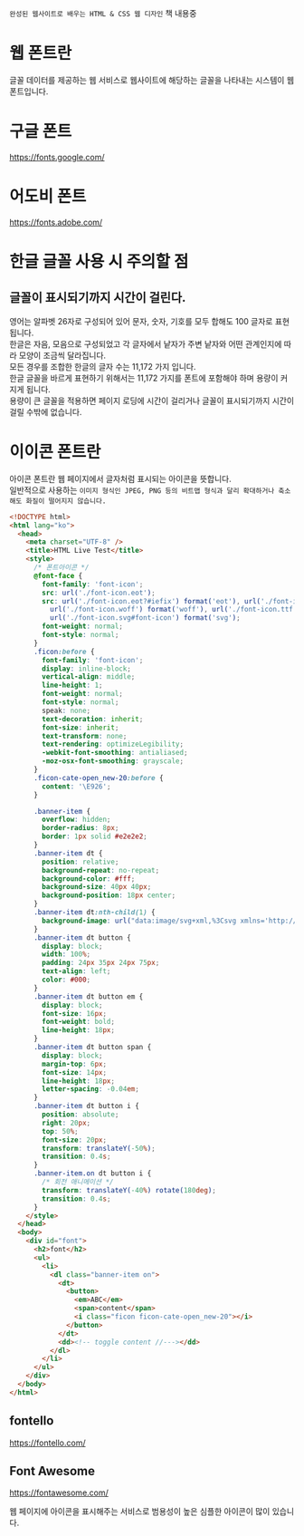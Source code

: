 `완성된 웹사이트로 배우는 HTML & CSS 웹 디자인` 책 내용중

# 웹 폰트란

글꼴 데이터를 제공하는 웹 서비스로 웹사이트에 해당하는 글꼴을 나타내는 시스템이 웹폰트입니다.

# 구글 폰트

https://fonts.google.com/

# 어도비 폰트

https://fonts.adobe.com/

# 한글 글꼴 사용 시 주의할 점

## 글꼴이 표시되기까지 시간이 걸린다.

영어는 알파벳 26자로 구성되어 있어 문자, 숫자, 기호를 모두 합해도 100 글자로 표현됩니다.  
한글은 자음, 모음으로 구성되었고 각 글자에서 낱자가 주변 낱자와 어떤 관계인지에 따라 모양이 조금씩 달라집니다.  
모든 경우를 조합한 한글의 글자 수는 11,172 가지 입니다.  
한글 글꼴을 바르게 표현하기 위해서는 11,172 가지를 폰트에 포함해야 하며 용량이 커지게 됩니다.  
용량이 큰 글꼴을 적용하면 페이지 로딩에 시간이 걸리거나 글꼴이 표시되기까지 시간이 걸릴 수밖에 없습니다.

# 이이콘 폰트란

아이콘 폰트란 웹 페이지에서 글자처럼 표시되는 아이콘을 뜻합니다.  
일반적으로 사용하는 `이미지 형식인 JPEG, PNG 등의 비트맵 형식과 달리 확대하거나 축소해도 화질이 떨어지지 않습니다.`

```html
<!DOCTYPE html>
<html lang="ko">
  <head>
    <meta charset="UTF-8" />
    <title>HTML Live Test</title>
    <style>
      /* 폰트아이콘 */
      @font-face {
        font-family: 'font-icon';
        src: url('./font-icon.eot');
        src: url('./font-icon.eot?#iefix') format('eot'), url('./font-icon.woff2') format('woff2'),
          url('./font-icon.woff') format('woff'), url('./font-icon.ttf') format('truetype'),
          url('./font-icon.svg#font-icon') format('svg');
        font-weight: normal;
        font-style: normal;
      }
      .ficon:before {
        font-family: 'font-icon';
        display: inline-block;
        vertical-align: middle;
        line-height: 1;
        font-weight: normal;
        font-style: normal;
        speak: none;
        text-decoration: inherit;
        font-size: inherit;
        text-transform: none;
        text-rendering: optimizeLegibility;
        -webkit-font-smoothing: antialiased;
        -moz-osx-font-smoothing: grayscale;
      }
      .ficon-cate-open_new-20:before {
        content: '\E926';
      }

      .banner-item {
        overflow: hidden;
        border-radius: 8px;
        border: 1px solid #e2e2e2;
      }
      .banner-item dt {
        position: relative;
        background-repeat: no-repeat;
        background-color: #fff;
        background-size: 40px 40px;
        background-position: 18px center;
      }
      .banner-item dt:nth-child(1) {
        background-image: url("data:image/svg+xml,%3Csvg xmlns='http://www.w3.org/2000/svg' viewBox='0 0 40 40'%3E%3Cg transform='translate(-1107.371 -858.901)'%3E%3Cpath data-name='%EC%82%AC%EA%B0%81%ED%98%95 5089' transform='translate(1107.371 858.901)' style='fill:none' d='M0 0h40v40H0z'/%3E%3Crect data-name='%EC%82%AC%EA%B0%81%ED%98%95 5096' width='11' height='20' rx='.85' transform='translate(1133.371 868.901)' style='fill:%23457cdb'/%3E%3Crect data-name='%EC%82%AC%EA%B0%81%ED%98%95 5095' width='34' height='20' rx='.85' transform='translate(1110.371 868.901)' style='stroke:%23221f20%3Bstroke-linecap:round%3Bstroke-linejoin:round%3Bstroke-width:.75px%3Bfill:none'/%3E%3Ctext data-name='%25' transform='translate(1122.371 882.901)' style='font-size:11px%3Bfont-family:AppleSDGothicNeo-ExtraBold Apple SD Gothic Neo%3Bfont-weight:800'%3E%3Ctspan x='-4.911' y='0'%3E%25%3C/tspan%3E%3C/text%3E%3C/g%3E%3C/svg%3E");
      }
      .banner-item dt button {
        display: block;
        width: 100%;
        padding: 24px 35px 24px 75px;
        text-align: left;
        color: #000;
      }
      .banner-item dt button em {
        display: block;
        font-size: 16px;
        font-weight: bold;
        line-height: 18px;
      }
      .banner-item dt button span {
        display: block;
        margin-top: 6px;
        font-size: 14px;
        line-height: 18px;
        letter-spacing: -0.04em;
      }
      .banner-item dt button i {
        position: absolute;
        right: 20px;
        top: 50%;
        font-size: 20px;
        transform: translateY(-50%);
        transition: 0.4s;
      }
      .banner-item.on dt button i {
        /* 회전 애니메이션 */
        transform: translateY(-40%) rotate(180deg);
        transition: 0.4s;
      }
    </style>
  </head>
  <body>
    <div id="font">
      <h2>font</h2>
      <ul>
        <li>
          <dl class="banner-item on">
            <dt>
              <button>
                <em>ABC</em>
                <span>content</span>
                <i class="ficon ficon-cate-open_new-20"></i>
              </button>
            </dt>
            <dd><!-- toggle content //---></dd>
          </dl>
        </li>
      </ul>
    </div>
  </body>
</html>
```

## fontello

https://fontello.com/

## Font Awesome

https://fontawesome.com/

웹 페이지에 아이콘을 표시해주는 서비스로 범용성이 높은 심플한 아이콘이 많이 있습니다.
